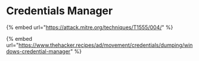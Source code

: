 # Credentials Manager

{% embed url="https://attack.mitre.org/techniques/T1555/004/" %}

{% embed url="https://www.thehacker.recipes/ad/movement/credentials/dumping/windows-credential-manager" %}

